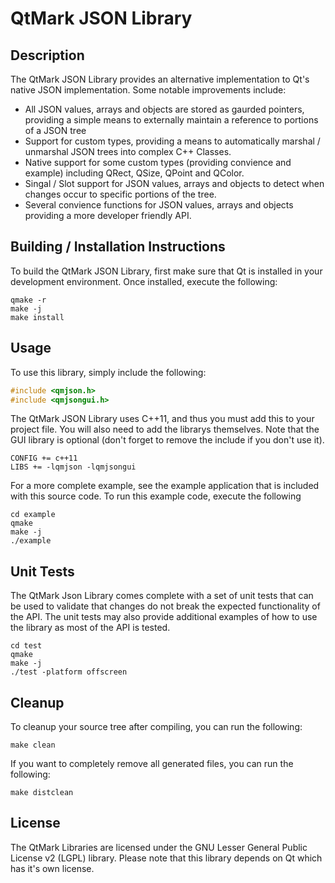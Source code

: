 # QtMark JSON Library

## Description

The QtMark JSON Library provides an alternative implementation to Qt's native
JSON implementation. Some notable improvements include:

- All JSON values, arrays and objects are stored as gaurded pointers, providing
a simple means to externally maintain a reference to portions of a JSON tree
- Support for custom types, providing a means to automatically marshal /
unmarshal JSON trees into complex C++ Classes.
- Native support for some custom types (providing convience and example)
including QRect, QSize, QPoint and QColor.
- Singal / Slot support for JSON values, arrays and objects to detect when
changes occur to specific portions of the tree.
- Several convience functions for JSON values, arrays and objects providing
a more developer friendly API.

## Building / Installation Instructions

To build the QtMark JSON Library, first make sure that Qt is installed in your
development environment. Once installed, execute the following:

```
qmake -r
make -j
make install
```

## Usage

To use this library, simply include the following:

```c
#include <qmjson.h>
#include <qmjsongui.h>
```

The QtMark JSON Library uses C++11, and thus you must add this to your project
file. You will also need to add the librarys themselves. Note that the GUI
library is optional (don't forget to remove the include if you don't use it).

```
CONFIG += c++11
LIBS += -lqmjson -lqmjsongui
```

For a more complete example, see the example application that is included with
this source code. To run this example code, execute the following

```
cd example
qmake
make -j
./example
```

## Unit Tests

The QtMark Json Library comes complete with a set of unit tests that can be
used to validate that changes do not break the expected functionality of the
API. The unit tests may also provide additional examples of how to use the
library as most of the API is tested.

```
cd test
qmake
make -j
./test -platform offscreen
```

## Cleanup

To cleanup your source tree after compiling, you can run the following:

```
make clean
```

If you want to completely remove all generated files, you can run the
following:

```
make distclean
```

## License

The QtMark Libraries are licensed under the GNU Lesser General Public License
v2 (LGPL) library. Please note that this library depends on Qt which has it's
own license.

